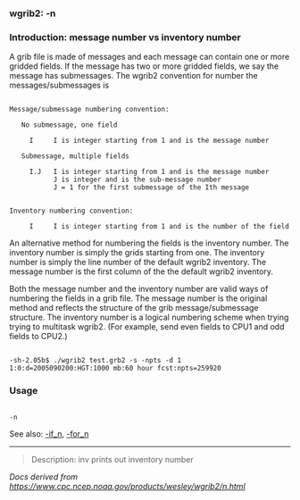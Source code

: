 
### wgrib2: -n



### Introduction: message number vs inventory number



A grib file is made of messages and each message can contain one or more gridded fields.
If the message has two or more gridded fields, we say the message has submessages.
The wgrib2 convention for number the messages/submessages is




```

Message/submessage numbering convention:

   No submessage, one field

     I     I is integer starting from 1 and is the message number

   Submessage, multiple fields

     I.J   I is integer starting from 1 and is the message number
           J is integer and is the sub-message number
           J = 1 for the first submessage of the Ith message


Inventory numbering convention:

     I     I is integer starting from 1 and is the number of the field

```


An alternative method for numbering the fields is the inventory number. The inventory number
is simply the grids starting from one. The inventory number is simply the line number of
the default wgrib2 inventory. The message number is the first column of the the default
wgrib2 inventory.




Both the message number and the inventory number are valid ways of numbering the fields in
a grib file. The message number is the original method and reflects the structure of
the grib message/submessage structure. The inventory number is a logical numbering scheme
when trying trying to multitask wgrib2. (For example, send even fields to CPU1 and odd fields
to CPU2.)




```

-sh-2.05b$ ./wgrib2 test.grb2 -s -npts -d 1
1:0:d=2005090200:HGT:1000 mb:60 hour fcst:npts=259920

```

### Usage




```

-n

```


See also: 
[-if\_n](./if_n.html),
[-for\_n](./for_n.html)




----

>Description: inv          prints out inventory number

_Docs derived from <https://www.cpc.ncep.noaa.gov/products/wesley/wgrib2/n.html>_